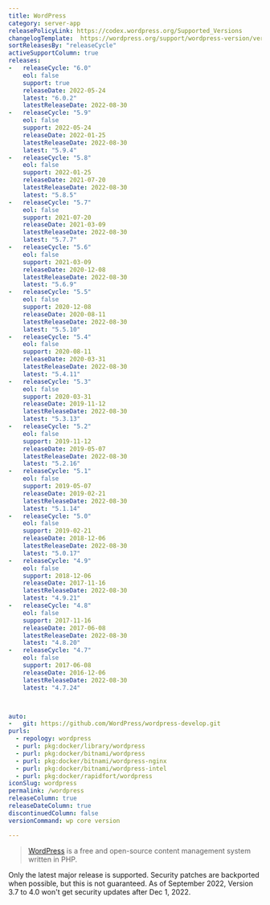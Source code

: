 ```yaml
---
title: WordPress
category: server-app
releasePolicyLink: https://codex.wordpress.org/Supported_Versions
changelogTemplate:  https://wordpress.org/support/wordpress-version/version-{{"__LATEST__" | replace:'.','-'}}/
sortReleasesBy: "releaseCycle"
activeSupportColumn: true
releases:
-   releaseCycle: "6.0"
    eol: false
    support: true
    releaseDate: 2022-05-24
    latest: "6.0.2"
    latestReleaseDate: 2022-08-30
-   releaseCycle: "5.9"
    eol: false
    support: 2022-05-24
    releaseDate: 2022-01-25
    latestReleaseDate: 2022-08-30
    latest: "5.9.4"
-   releaseCycle: "5.8"
    eol: false
    support: 2022-01-25
    releaseDate: 2021-07-20
    latestReleaseDate: 2022-08-30
    latest: "5.8.5"
-   releaseCycle: "5.7"
    eol: false
    support: 2021-07-20
    releaseDate: 2021-03-09
    latestReleaseDate: 2022-08-30
    latest: "5.7.7"
-   releaseCycle: "5.6"
    eol: false
    support: 2021-03-09
    releaseDate: 2020-12-08
    latestReleaseDate: 2022-08-30
    latest: "5.6.9"
-   releaseCycle: "5.5"
    eol: false
    support: 2020-12-08
    releaseDate: 2020-08-11
    latestReleaseDate: 2022-08-30
    latest: "5.5.10"
-   releaseCycle: "5.4"
    eol: false
    support: 2020-08-11
    releaseDate: 2020-03-31
    latestReleaseDate: 2022-08-30
    latest: "5.4.11"
-   releaseCycle: "5.3"
    eol: false
    support: 2020-03-31
    releaseDate: 2019-11-12
    latestReleaseDate: 2022-08-30
    latest: "5.3.13"
-   releaseCycle: "5.2"
    eol: false
    support: 2019-11-12
    releaseDate: 2019-05-07
    latestReleaseDate: 2022-08-30
    latest: "5.2.16"
-   releaseCycle: "5.1"
    eol: false
    support: 2019-05-07
    releaseDate: 2019-02-21
    latestReleaseDate: 2022-08-30
    latest: "5.1.14"
-   releaseCycle: "5.0"
    eol: false
    support: 2019-02-21
    releaseDate: 2018-12-06
    latestReleaseDate: 2022-08-30
    latest: "5.0.17"
-   releaseCycle: "4.9"
    eol: false
    support: 2018-12-06
    releaseDate: 2017-11-16
    latestReleaseDate: 2022-08-30
    latest: "4.9.21"
-   releaseCycle: "4.8"
    eol: false
    support: 2017-11-16
    releaseDate: 2017-06-08
    latestReleaseDate: 2022-08-30
    latest: "4.8.20"
-   releaseCycle: "4.7"
    eol: false
    support: 2017-06-08
    releaseDate: 2016-12-06
    latestReleaseDate: 2022-08-30
    latest: "4.7.24"



auto:
-   git: https://github.com/WordPress/wordpress-develop.git
purls:
  - repology: wordpress
  - purl: pkg:docker/library/wordpress
  - purl: pkg:docker/bitnami/wordpress
  - purl: pkg:docker/bitnami/wordpress-nginx
  - purl: pkg:docker/bitnami/wordpress-intel
  - purl: pkg:docker/rapidfort/wordpress
iconSlug: wordpress
permalink: /wordpress
releaseColumn: true
releaseDateColumn: true
discontinuedColumn: false
versionCommand: wp core version

---
```


> [WordPress](https://wordpress.org/) is a free and open-source content management system written in PHP.

Only the latest major release is supported. Security patches are backported when possible, but this is not guaranteed. As of September 2022, Version 3.7 to 4.0 won't get security updates after Dec 1, 2022.
